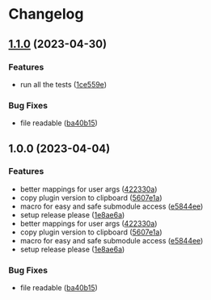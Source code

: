 # Changelog

## [1.1.0](https://github.com/danielo515/haxe-nvim/compare/v1.0.0...v1.1.0) (2023-04-30)


### Features

* run all the tests ([1ce559e](https://github.com/danielo515/haxe-nvim/commit/1ce559e5843a658f920cbdb9b00d33713cfc9038))


### Bug Fixes

* file readable ([ba40b15](https://github.com/danielo515/haxe-nvim/commit/ba40b15ea8363fa5c86764c0ce355173b605ce47))

## 1.0.0 (2023-04-04)

### Features

* better mappings for user args ([422330a](https://github.com/danielo515/haxe-nvim/commit/422330abc968a4c3e0a22ab503f30b1dcf2efa65))
* copy plugin version to clipboard ([5607e1a](https://github.com/danielo515/haxe-nvim/commit/5607e1a68f47a7697a91d311de4197b72ec6451f))
* macro for easy and safe submodule access ([e5844ee](https://github.com/danielo515/haxe-nvim/commit/e5844ee76f8dc2a5256b759ba3b1255f66232395))
* setup release please ([1e8ae6a](https://github.com/danielo515/haxe-nvim/commit/1e8ae6a569dfb4dc3e50ffbb4675ffcc2e74ee1e))
* better mappings for user args ([422330a](https://github.com/danielo515/haxe-nvim/commit/422330abc968a4c3e0a22ab503f30b1dcf2efa65))
* copy plugin version to clipboard ([5607e1a](https://github.com/danielo515/haxe-nvim/commit/5607e1a68f47a7697a91d311de4197b72ec6451f))
* macro for easy and safe submodule access ([e5844ee](https://github.com/danielo515/haxe-nvim/commit/e5844ee76f8dc2a5256b759ba3b1255f66232395))
* setup release please ([1e8ae6a](https://github.com/danielo515/haxe-nvim/commit/1e8ae6a569dfb4dc3e50ffbb4675ffcc2e74ee1e))

### Bug Fixes

* file readable ([ba40b15](https://github.com/danielo515/haxe-nvim/commit/ba40b15ea8363fa5c86764c0ce355173b605ce47))
